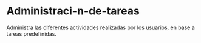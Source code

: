 # Administraci-n-de-tareas
Administra las diferentes actividades realizadas por los usuarios, en base a tareas predefinidas.
